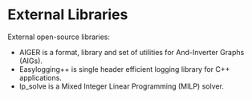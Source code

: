 [//]: <> (SPDX-License-Identifier: Apache-2.0)

# External Libraries

External open-source libraries:

* AIGER is a format, library and set of utilities for And-Inverter Graphs (AIGs).
* Easylogging++ is single header efficient logging library for C++ applications.
* lp_solve is a Mixed Integer Linear Programming (MILP) solver.
